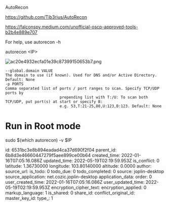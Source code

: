 AutoRecon

https://github.com/Tib3rius/AutoRecon

https://falconspy.medium.com/unofficial-oscp-approved-tools-b2b4e889e707

For help, use autorecon -h

autorecon &lt;IP&gt;

![ac20e4932ecfa01e39c87399150653b7.png](:/2c68210ebc0a444d83f421ff8e6ccd43)

```
--global.domain VALUE
The domain to use (if known). Used for DNS and/or Active Directory. Default: None
-p PORTS
Comma separated list of ports / port ranges to scan. Specify TCP/UDP ports by
                        prepending list with T:/U: To scan both TCP/UDP, put port(s) at start or specify B:
                        e.g. 53,T:21-25,80,U:123,B:123. Default: None
```

# Run in Root mode

sudo $(which autorecon) -v $IP

id: 6531bc3e8b894eadad4ca37d690f2f04
parent_id: 6b8d3e46660447279f5aee899ce00b64
created_time: 2022-01-16T07:05:16.086Z
updated_time: 2022-05-19T02:19:59.953Z
is_conflict: 0
latitude: 1.36730000
longitude: 103.80140000
altitude: 0.0000
author: 
source_url: 
is_todo: 0
todo_due: 0
todo_completed: 0
source: joplin-desktop
source_application: net.cozic.joplin-desktop
application_data: 
order: 0
user_created_time: 2022-01-16T07:05:16.086Z
user_updated_time: 2022-05-19T02:19:59.953Z
encryption_cipher_text: 
encryption_applied: 0
markup_language: 1
is_shared: 0
share_id: 
conflict_original_id: 
master_key_id: 
type_: 1